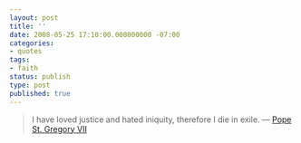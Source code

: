 ```yaml
---
layout: post
title: ''
date: 2008-05-25 17:10:00.000000000 -07:00
categories:
- quotes
tags:
- faith
status: publish
type: post
published: true
---
```

> I have loved justice and hated iniquity, therefore I die in exile.
&mdash; [Pope St. Gregory VII](http://www.newadvent.org/cathen/06791c.htm)
